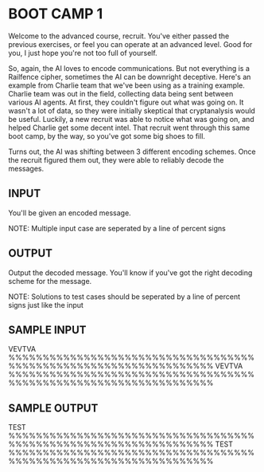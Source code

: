 <!-- RATING: HARD -->
<!-- NAME:  BOOT CAMP 1 -->
<!-- GENERATOR: generate.pl -->
# BOOT CAMP 1

Welcome to the advanced course, recruit. You've either passed the previous exercises, or feel you can operate at an advanced level. Good for you, I just hope you're not too full of yourself.

So, again, the AI loves to encode communications. But not everything is a Railfence cipher, sometimes the AI can be downright deceptive. Here's an example from Charlie team that we've been using as a training example. Charlie team was out in the field, collecting data being sent between various AI agents. At first, they couldn't figure out what was going on. It wasn't a lot of data, so they were initially skeptical that cryptanalysis would be useful. Luckily, a new recruit was able to notice what was going on, and helped Charlie get some decent intel. That recruit went through this same boot camp, by the way, so you've got some big shoes to fill.

Turns out, the AI was shifting between 3 different encoding schemes. Once the recruit figured them out, they were able to reliably decode the messages. 

## INPUT
You'll be given an encoded message.

NOTE: Multiple input case are seperated by a line of percent signs

## OUTPUT
Output the decoded message. You'll know if you've got the right decoding scheme for the message.

NOTE: Solutions to test cases should be seperated by a line of percent signs just like the input

## SAMPLE INPUT
VEVTVA
%%%%%%%%%%%%%%%%%%%%%%%%%%%%%%%%%%%%%%%%%%%%%%%%%%%%%%%%%%%%%%%%%%
VEVTVA
%%%%%%%%%%%%%%%%%%%%%%%%%%%%%%%%%%%%%%%%%%%%%%%%%%%%%%%%%%%%%%%%%%

## SAMPLE OUTPUT
TEST
%%%%%%%%%%%%%%%%%%%%%%%%%%%%%%%%%%%%%%%%%%%%%%%%%%%%%%%%%%%%%%%%%%
TEST
%%%%%%%%%%%%%%%%%%%%%%%%%%%%%%%%%%%%%%%%%%%%%%%%%%%%%%%%%%%%%%%%%%
